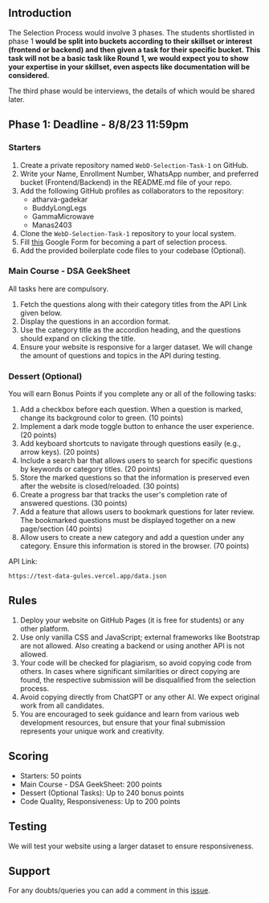 

## Introduction

The Selection Process would involve 3 phases. The students shortlisted in phase 1 **would be split into buckets according to their skillset or interest (frontend or backend) and then given a task for their specific bucket. This task will not be a basic task like Round 1, we would expect you to show your expertise in your skillset, even aspects like documentation will be considered.**

The third phase would be interviews, the details of which would be shared later.

## Phase 1: Deadline - 8/8/23 11:59pm

### Starters

1. Create a private repository named `WebD-Selection-Task-1` on GitHub.
2. Write your Name, Enrollment Number, WhatsApp number, and preferred bucket (Frontend/Backend) in the README.md file of your repo.
3. Add the following GitHub profiles as collaborators to the repository:
   - atharva-gadekar
   - BuddyLongLegs
   - GammaMicrowave
   - Manas2403
4. Clone the `WebD-Selection-Task-1` repository to your local system.
5. Fill [this](https://forms.gle/DwunA4dYkZuWDwQL8) Google Form for becoming a part of selection process.
6. Add the provided boilerplate code files to your codebase (Optional).

### Main Course - DSA GeekSheet

All tasks here are compulsory.

1. Fetch the questions along with their category titles from the API Link given below.
2. Display the questions in an accordion format.
3. Use the category title as the accordion heading, and the questions should expand on clicking the title.
4. Ensure your website is responsive for a larger dataset. We will change the amount of questions and topics in the API during testing.

### Dessert (Optional)

You will earn Bonus Points if you complete any or all of the following tasks:

1. Add a checkbox before each question. When a question is marked, change its background color to green. (10 points)
2. Implement a dark mode toggle button to enhance the user experience. (20 points)
3. Add keyboard shortcuts to navigate through questions easily (e.g., arrow keys). (20 points)
4. Include a search bar that allows users to search for specific questions by keywords or category titles. (20 points)
5. Store the marked questions so that the information is preserved even after the website is closed/reloaded. (30 points)
6. Create a progress bar that tracks the user's completion rate of answered questions. (30 points)
7. Add a feature that allows users to bookmark questions for later review. The bookmarked questions must be displayed together on a new page/section (40 points)
8. Allow users to create a new category and add a question under any category. Ensure this information is stored in the browser. (70 points)

API Link: 
```
https://test-data-gules.vercel.app/data.json
```


## Rules

1. Deploy your website on GitHub Pages (it is free for students) or any other platform.
2. Use only vanilla CSS and JavaScript; external frameworks like Bootstrap are not allowed. Also creating a backend or using another API is not allowed.
3. Your code will be checked for plagiarism, so avoid copying code from others. In cases where significant similarities or direct copying are found, the respective submission will be disqualified from the selection process.
4. Avoid copying directly from ChatGPT or any other AI. We expect original work from all candidates.
5. You are encouraged to seek guidance and learn from various web development resources, but ensure that your final submission represents your unique work and creativity.

## Scoring

- Starters: 50 points
- Main Course - DSA GeekSheet: 200 points
- Dessert (Optional Tasks): Up to 240 bonus points
- Code Quality, Responsiveness: Up to 200 points

## Testing

We will test your website using a larger dataset to ensure responsiveness.

## Support
For any doubts/queries you can add a comment in this [issue](https://github.com/GeekHaven/WebD-Selection-23-24-Task1/issues/1).
